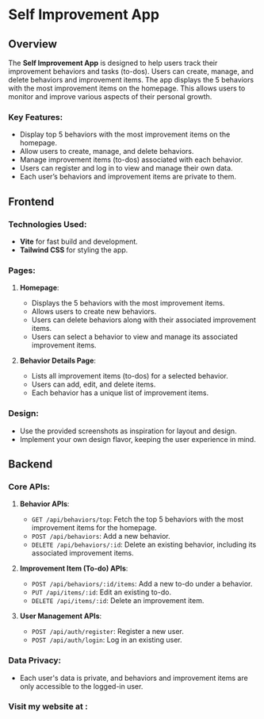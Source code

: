 # Self Improvement App

## Overview

The **Self Improvement App** is designed to help users track their improvement behaviors and tasks (to-dos). Users can create, manage, and delete behaviors and improvement items. The app displays the 5 behaviors with the most improvement items on the homepage. This allows users to monitor and improve various aspects of their personal growth. 

### Key Features:
- Display top 5 behaviors with the most improvement items on the homepage.
- Allow users to create, manage, and delete behaviors.
- Manage improvement items (to-dos) associated with each behavior.
- Users can register and log in to view and manage their own data.
- Each user’s behaviors and improvement items are private to them.

## Frontend

### Technologies Used:
- **Vite** for fast build and development.
- **Tailwind CSS** for styling the app.
  
### Pages:
1. **Homepage**:
   - Displays the 5 behaviors with the most improvement items.
   - Allows users to create new behaviors.
   - Users can delete behaviors along with their associated improvement items.
   - Users can select a behavior to view and manage its associated improvement items.

2. **Behavior Details Page**:
   - Lists all improvement items (to-dos) for a selected behavior.
   - Users can add, edit, and delete items.
   - Each behavior has a unique list of improvement items.

### Design:
- Use the provided screenshots as inspiration for layout and design.
- Implement your own design flavor, keeping the user experience in mind.

## Backend

### Core APIs:

1. **Behavior APIs**:
   - `GET /api/behaviors/top`: Fetch the top 5 behaviors with the most improvement items for the homepage.
   - `POST /api/behaviors`: Add a new behavior.
   - `DELETE /api/behaviors/:id`: Delete an existing behavior, including its associated improvement items.

2. **Improvement Item (To-do) APIs**:
   - `POST /api/behaviors/:id/items`: Add a new to-do under a behavior.
   - `PUT /api/items/:id`: Edit an existing to-do.
   - `DELETE /api/items/:id`: Delete an improvement item.

3. **User Management APIs**:
   - `POST /api/auth/register`: Register a new user.
   - `POST /api/auth/login`: Log in an existing user.

### Data Privacy:
- Each user's data is private, and behaviors and improvement items are only accessible to the logged-in user.

### Visit my website at :

